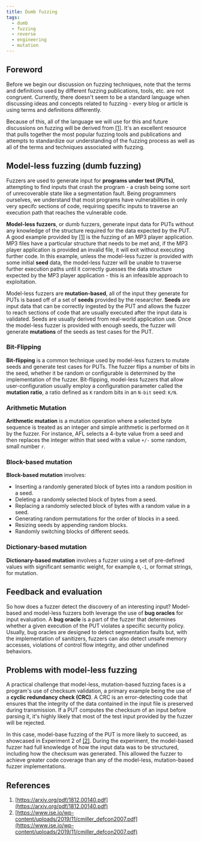 ```yaml
---
title: Dumb fuzzing
tags:
  - dumb
  - fuzzing
  - reverse
  - engineering
  - mutation
---
```


## Foreword

Before we begin our discussion on fuzzing techniques, note that the terms and
definitions used by different fuzzing publications, tools, etc. are not
congruent. Currently, there doesn't seem to be a standard language when
discussing ideas and concepts related to fuzzing - every blog or article is
using terms and definitions differently.

Because of this, all of the language we will use for this and future
discussions on fuzzing will be derived from [[1]](#references). It's an
excellent resource that pulls together the most popular fuzzing tools and
publications and attempts to standardize our understanding of the fuzzing
process as well as all of the terms and techniques associated with fuzzing.

## Model-less fuzzing (dumb fuzzing)

Fuzzers are used to generate input for **programs under test (PUTs)**,
attempting to find inputs that crash the program - a crash being some sort of
unrecoverable state like a segmentation fault. Being programmers ourselves, we
understand that most programs have vulnerabilities in only very specifc
sections of code, requiring specific inputs to traverse an execution path that
reaches the vulnerable code.

**Model-less fuzzers**, or dumb fuzzers, generate input data for PUTs without
any knowledge of the structure required for the data expected by the PUT. A
good example provided by [[1]](#references) is the fuzzing of an MP3 player
application. MP3 files have a particular structure that needs to be met and, if
the MP3 player application is provided an invalid file, it will exit without
executing further code. In this example, unless the model-less fuzzer is
provided with some initial **seed** data, the model-less fuzzer will be unable
to traverse further execution paths until it correctly guesses the data
structure expected by the MP3 player application - this is an infeasible
approach to exploitation.

Model-less fuzzers are **mutation-based**, all of the input they generate for
PUTs is based off of a set of **seeds** provided by the researcher. **Seeds**
are input data that can be correctly ingested by the PUT and allows the fuzzer
to reach sections of code that are usually executed after the input data is
validated. Seeds are usually derived from real-world application use. Once the
model-less fuzzer is provided with enough seeds, the fuzzer will generate
**mutations** of the seeds as test cases for the PUT.

### Bit-Flipping

**Bit-flipping** is a common technique used by model-less fuzzers to mutate
seeds and generate test cases for PUTs. The fuzzer flips a number of bits in
the seed, whether it be random or configurable is determined by the
implementation of the fuzzer. Bit-flipping, model-less fuzzers that allow
user-configuration usually employ a configuration parameter called the
**mutation ratio**, a ratio defined as `K` random bits in an `N-bit` seed:
`K/N`.

### Arithmetic Mutation

**Arithmetic mutation** is a mutation operation where a selected byte sequence
is treated as an integer and simple arithmetic is performed on it by the
fuzzer. For instance, AFL selects a 4-byte value from a seed and then replaces
the integer within that seed with a value `+/-` some random, small number `r`.

### Block-based mutation

**Block-based mutation** involves:

- Inserting a randomly generated block of bytes into a random position in a
  seed.
- Deleting a randomly selected block of bytes from a seed.
- Replacing a randomly selected block of bytes with a random value in a seed.
- Generating random permutations for the order of blocks in a seed.
- Resizing seeds by appending random blocks.
- Randomly switching blocks of different seeds.

### Dictionary-based mutation

**Dictionary-based mutation** involves a fuzzer using a set of pre-defined
values with significant semantic weight, for example `0`,`-1`, or format
strings, for mutation.

## Feedback and evaluation

So how does a fuzzer detect the discovery of an interesting input? Model-based
and model-less fuzzers both leverage the use of **bug oracles** for input
evaluation. A **bug oracle** is a part of the fuzzer that determines whether a
given execution of the PUT violates a specific security policy. Usually, bug
oracles are designed to detect segmentation faults but, with the implementation
of sanitizers, fuzzers can also detect unsafe memory accesses, violations of
control flow integrity, and other undefined behaviors.

## Problems with model-less fuzzing

A practical challenge that model-less, mutation-based fuzzing faces is a
program's use of checksum validation, a primary example being the use of a
**cyclic redundancy check (CRC)**. A CRC is an error-detecting code that
ensures that the integrity of the data contained in the input file is preserved
during transmission. If a PUT computes the checksum of an input before parsing
it, it's highly likely that most of the test input provided by the fuzzer will
be rejected.

In this case, model-base fuzzing of the PUT is more likely to succeed, as
showcased in Experiment 2 of [[2]](#references). During the experiment, the
model-based fuzzer had full knowledge of how the input data was to be
structured, including how the checksum was generated. This allowed the fuzzer
to achieve greater code coverage than any of the model-less, mutation-based
fuzzer implementations.

## References

1. [https://arxiv.org/pdf/1812.00140.pdf](https://arxiv.org/pdf/1812.00140.pdf)
2. [https://www.ise.io/wp-content/uploads/2019/11/cmiller_defcon2007.pdf](https://www.ise.io/wp-content/uploads/2019/11/cmiller_defcon2007.pdf)
